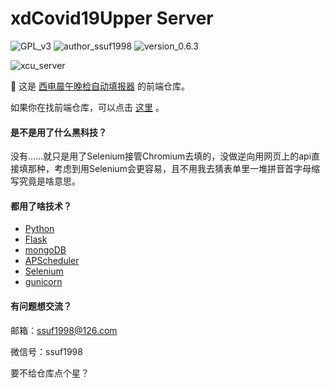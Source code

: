 # xdCovid19Upper Server

![GPL_v3](https://img.shields.io/badge/GPL-v3-blue) ![author_ssuf1998](https://img.shields.io/badge/author-ssuf1998-red) ![version_0.6.3](https://img.shields.io/badge/version-0.6.3-green)

![xcu_server](https://img.shields.io/badge/xcu-server-9cf)

🌟 这是 [西电晨午晚检自动填报器](https://xcu.vesuvianite.work/#/home) 的前端仓库。

如果你在找前端仓库，可以点击 [这里](https://github.com/ssuf1998/xdCovid19Upper-Client) 。

#### 是不是用了什么黑科技？
没有……就只是用了Selenium接管Chromium去填的，没做逆向用网页上的api直接填那种，考虑到用Selenium会更容易，且不用我去猜表单里一堆拼音首字母缩写究竟是啥意思。

#### 都用了啥技术？
- [Python](https://www.python.org/)
- [Flask](https://flask.palletsprojects.com/en/1.1.x/)
- [mongoDB](https://www.mongodb.com/)
- [APScheduler](https://github.com/agronholm/apscheduler)
- [Selenium](https://www.selenium.dev/)
- [gunicorn](https://gunicorn.org/)

#### 有问题想交流？
邮箱：[ssuf1998@126.com](mailto:ssuf1998@126.com)

微信号：ssuf1998

要不给仓库点个星？